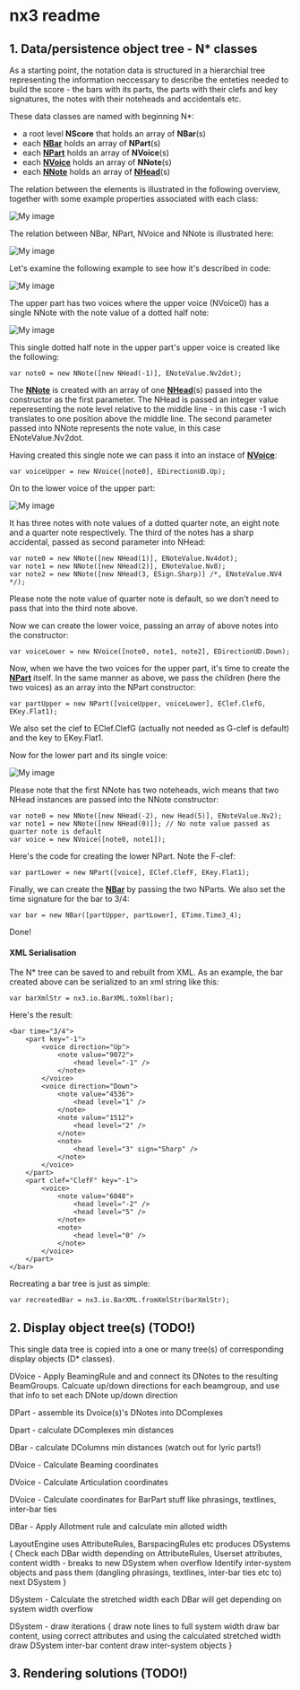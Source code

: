 nx3 readme
==========

## 1. Data/persistence object tree - N* classes

As a starting point, the notation data is structured in a hierarchial tree representing the information neccessary to describe the enteties needed to build the score - the bars with its parts, the parts with their clefs and key signatures, the notes with their noteheads and accidentals etc.

These data classes are named with beginning N*: 

 * a root level **NScore** that holds an array of **NBar**(s)
 * each [**NBar**](https://github.com/cambiata/cx/blob/master/src/nx3/elements/NBar.hx) holds an array of **NPart**(s)
 * each [**NPart**](https://github.com/cambiata/cx/blob/master/src/nx3/elements/NPart.hx) holds an array of **NVoice**(s)
 * each [**NVoice**](https://github.com/cambiata/cx/blob/master/src/nx3/elements/NVoice.hx) holds an array of **NNote**(s)
 * each [**NNote**](https://github.com/cambiata/cx/blob/master/src/nx3/elements/NNote.hx) holds an array of [**NHead**](https://github.com/cambiata/cx/blob/master/src/nx3/elements/NHead.hx)(s)
 
The relation between the elements is illustrated in the following overview, together with some example properties associated with each class:

![My image](https://raw2.github.com/cambiata/cx/master/src/nx3/img/NHierarchy.png)

The relation between NBar, NPart, NVoice and NNote is illustrated here:

![My image](https://raw2.github.com/cambiata/cx/master/src/nx3/img/RelationNPartNVoice.png)

Let's examine the following example to see how it's described in code:

![My image](https://raw2.github.com/cambiata/cx/master/src/nx3/img/Example1.png)

The upper part has two voices where the upper voice (NVoice0) has a single NNote with the note value of a dotted half note:

![My image](https://raw2.github.com/cambiata/cx/master/src/nx3/img/Example1b.png)

This single dotted half note in the upper part's upper voice is created like the following:

```
var note0 = new NNote([new NHead(-1)], ENoteValue.Nv2dot);
```

The [**NNote**](https://github.com/cambiata/cx/blob/master/src/nx3/elements/NNote.hx) is created with an array of one [**NHead**](https://github.com/cambiata/cx/blob/master/src/nx3/elements/NHead.hx)(s) passed into the constructor as the first parameter. The NHead is passed an integer value reperesenting the note level relative to the middle line - in this case -1 wich translates to one position above the middle line.
The second parameter passed into NNote represents the note value, in this case ENoteValue.Nv2dot.

Having created this single note we can pass it into an instace of [**NVoice**](https://github.com/cambiata/cx/blob/master/src/nx3/elements/NVoice.hx):

```
var voiceUpper = new NVoice([note0], EDirectionUD.Up);
```

On to the lower voice of the upper part:

![My image](https://raw2.github.com/cambiata/cx/master/src/nx3/img/Example1c.png)

It has three notes with note values of a dotted quarter note, an eight note and a quarter note respectively. The third of the notes has a sharp accidental, passed as second parameter into NHead:

```
var note0 = new NNote([new NHead(1)], ENoteValue.Nv4dot);
var note1 = new NNote([new NHead(2)], ENoteValue.Nv8);
var note2 = new NNote([new NHead(3, ESign.Sharp)] /*, ENoteValue.NV4 */); 
```
Please note the note value of quarter note is default, so we don't need to pass that into the third note above.

Now we can create the lower voice, passing an array of above notes into the constructor:
```
var voiceLower = new NVoice([note0, note1, note2], EDirectionUD.Down);
```
Now, when we have the two voices for the upper part, it's time to create the [**NPart**](https://github.com/cambiata/cx/blob/master/src/nx3/elements/NPart.hx) itself. In the same manner as above, we pass the children (here the two voices) as an array into the NPart constructor:

```
var partUpper = new NPart([voiceUpper, voiceLower], EClef.ClefG, EKey.Flat1);
```
We also set the clef to EClef.ClefG (actually not needed as G-clef is default) and the key to EKey.Flat1.

Now for the lower part and its single voice:

![My image](https://raw2.github.com/cambiata/cx/master/src/nx3/img/Example1d.png)

Please note that the first NNote has two noteheads, wich means that two NHead instances are passed into the NNote constructor:

```
var note0 = new NNote([new NHead(-2), new Head(5)], ENoteValue.Nv2);
var note1 = new NNote([new NHead(0)]); // No note value passed as quarter note is default
var voice = new NVoice([note0, note1]);
```
Here's the code for creating the lower NPart. Note the F-clef:

```
var partLower = new NPart([voice], EClef.ClefF, EKey.Flat1);	
```
Finally, we can create the [**NBar**](https://github.com/cambiata/cx/blob/master/src/nx3/elements/NBar.hx) by passing the two NParts. We also set the time signature for the bar to 3/4:

```
var bar = new NBar([partUpper, partLower], ETime.Time3_4);
```
Done!

#### XML Serialisation

The N* tree can be saved to and rebuilt from XML. As an example, the bar created above can be serialized to an xml string like this:

```
var barXmlStr = nx3.io.BarXML.toXml(bar);
```
Here's the result:

```
<bar time="3/4">
	<part key="-1">
		<voice direction="Up">
			<note value="9072">
				<head level="-1" />
			</note>
		</voice>
		<voice direction="Down">
			<note value="4536">
				<head level="1" />
			</note>
			<note value="1512">
				<head level="2" />
			</note>
			<note>
				<head level="3" sign="Sharp" />
			</note>
		</voice>
	</part>
	<part clef="ClefF" key="-1">
		<voice>
			<note value="6048">
				<head level="-2" />
				<head level="5" />
			</note>
			<note>
				<head level="0" />
			</note>
		</voice>
	</part>
</bar>
```

Recreating a bar tree is just as simple:

```
var recreatedBar = nx3.io.BarXML.fromXmlStr(barXmlStr);
```

## 2. Display object tree(s) (TODO!)

This single data tree is copied into a one or many tree(s) of corresponding display objects (D* classes).

DVoice - Apply BeamingRule and and connect its DNotes to the resulting BeamGroups. Calcuate up/down directions for each beamgroup, and use that info to set each DNote up/down direction

DPart - assemble its Dvoice(s)'s DNotes into DComplexes

Dpart - calculate DComplexes min distances

DBar - calculate DColumns min distances (watch out for lyric parts!)

DVoice - Calculate Beaming coordinates

DVoice - Calculate Articulation coordinates

DVoice - Calculate coordinates for BarPart stuff like phrasings, textlines, inter-bar ties

DBar - Apply Allotment rule and calculate min alloted width

LayoutEngine uses AttributeRules, BarspacingRules etc produces DSystems
{
	Check each DBar width depending on AttributeRules, Userset attributes, content width - breaks to new DSystem when overflow
	Identify inter-system objects and pass them (dangling phrasings, textlines, inter-bar ties etc to) next DSystem	
}

DSystem - Calculate the stretched width each DBar will get depending on system width overflow

DSystem - draw iterations
{
	draw note lines to full system width
	draw bar content, using correct attributes and using the calculated stretched width
	draw DSystem inter-bar content
	draw inter-system objects
}


## 3. Rendering solutions (TODO!)









 
